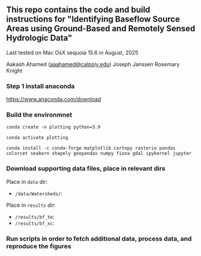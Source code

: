 ## This repo contains the code and build instructions for "Identifying Baseflow Source Areas using Ground-Based and Remotely Sensed Hydrologic Data" 

Last tested on Mac OsX sequoia 15.6 in August, 2025

Aakash Ahamed (aaahamed@calpoly.edu)
Joseph Janssen
Rosemary Knight 

### Step 1 install anaconda

https://www.anaconda.com/download

### Build the environmnet 

```
conda create -n plotting python=3.9

conda activate plotting

conda install -c conda-forge matplotlib cartopy rasterio pandas colorcet seaborn shapely geopandas numpy fiona gdal ipykernel jupyter 
```

### Download supporting data files, place in relevant dirs

Place in `data` dir: 
* `/data/Watersheds/`:

Place in `results` dir: 
* `/results/bf_te`:
* `/results/bf_xc`:


### Run scripts in order to fetch additional data, process data, and reproduce the figures 